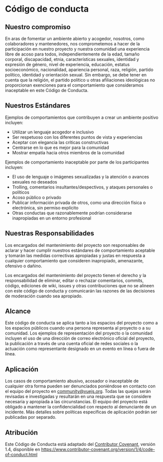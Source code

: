# Código de conducta

## Nuestro compromiso

En aras de fomentar un ambiente abierto y acogedor, nosotros, como colaboradores y mantenedores, nos comprometemos a hacer de la participación en nuestro proyecto y nuestra comunidad una experiencia libre de acoso para todos, independientemente de la edad, tamaño corporal, discapacidad, etnia, características sexuales, identidad y expresión de género, nivel de experiencia, educación, estatus socioeconómico, nacionalidad, apariencia personal, raza, religión, partido político, identidad y orientación sexual. Sin embargo, se debe tener en cuenta que la religión, el partido político u otras afiliaciones ideológicas no proporcionan exenciones para el comportamiento que consideramos inaceptable en este Código de Conducta.

## Nuestros Estándares

Ejemplos de comportamientos que contribuyen a crear un ambiente positivo incluyen:

- Utilizar un lenguaje acogedor e inclusivo
- Ser respetuoso con los diferentes puntos de vista y experiencias
- Aceptar con elegancia las críticas constructivas
- Centrarse en lo que es mejor para la comunidad
- Mostrar empatía hacia otros miembros de la comunidad

Ejemplos de comportamiento inaceptable por parte de los participantes incluyen:

- El uso de lenguaje o imágenes sexualizadas y la atención o avances sexuales no deseados
- Trolling, comentarios insultantes/despectivos, y ataques personales o políticos
- Acoso público o privado
- Publicar información privada de otros, como una dirección física o electrónica, sin permiso explícito
- Otras conductas que razonablemente podrían considerarse inapropiadas en un entorno profesional

## Nuestras Responsabilidades

Los encargados del mantenimiento del proyecto son responsables de aclarar y hacer cumplir nuestros estándares de comportamiento aceptable y tomarán las medidas correctivas apropiadas y justas en respuesta a cualquier comportamiento que consideren inapropiado, amenazante, ofensivo o dañino.

Los encargados del mantenimiento del proyecto tienen el derecho y la responsabilidad de eliminar, editar o rechazar comentarios, commits, código, ediciones de wiki, issues y otras contribuciones que no se alineen con este código de conducta y comunicarán las razones de las decisiones de moderación cuando sea apropiado.

## Alcance

Este código de conducta se aplica tanto a los espacios del proyecto como a los espacios públicos cuando una persona representa al proyecto o a su comunidad. Los ejemplos de representación del proyecto o la comunidad incluyen el uso de una dirección de correo electrónico oficial del proyecto, la publicación a través de una cuenta oficial de redes sociales o la actuación como representante designado en un evento en línea o fuera de línea.

## Aplicación

Los casos de comportamiento abusivo, acosador o inaceptable de cualquier otra forma pueden ser denunciados poniéndose en contacto con el equipo del proyecto en community@vuejs.org. Todas las quejas serán revisadas e investigadas y resultarán en una respuesta que se considere necesaria y apropiada a las circunstancias. El equipo del proyecto está obligado a mantener la confidencialidad con respecto al denunciante de un incidente. Más detalles sobre políticas específicas de aplicación podrán ser publicadas por separado.

## Atribución

Este Código de Conducta está adaptado del [Contributor Covenant][homepage], versión 1.4, disponible en https://www.contributor-covenant.org/version/1/4/code-of-conduct.html

[homepage]: https://www.contributor-covenant.org
